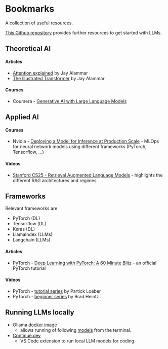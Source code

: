 # Bookmarks
A collection of useful resources.

[This Github repository](https://github.com/louisfb01/start-llms?tab=readme-ov-file) provides further resources to get started with LLMs.

## Theoretical AI
#### Articles
- [Attention explained](https://jalammar.github.io/visualizing-neural-machine-translation-mechanics-of-seq2seq-models-with-attention/) by Jay Alammar
- [The Illustrated Transformer](https://jalammar.github.io/illustrated-transformer/) by Jay Alammar
#### Courses
- Coursera - [Generative AI with Large Language Models](https://www.coursera.org/learn/generative-ai-with-llms)


## Applied AI
#### Courses
- Nvidia - [Deploying a Model for Inference at Production Scale](https://learn.nvidia.com/courses/course-detail?course_id=course-v1:DLI+S-FX-03+V1) - MLOps for neural network models using different frameworks (PyTorch, Tensorflow, ...)
#### Videos
- [Stanford CS25 - Retrieval Augmented Language Models](https://www.youtube.com/watch?v=mE7IDf2SmJg) - highlights the different RAG architectures and regimes

## Frameworks
Relevant frameworks are
- PyTorch (DL)
- Tensorflow (DL)
- Keras (DL)
- LlamaIndex (LLMs)
- Langchain (LLMs)

#### Articles
- PyTorch - [Deep Learning with PyTorch: A 60 Minute Blitz](https://pytorch.org/tutorials/beginner/deep_learning_60min_blitz.html?highlight=minute%20blitz) - an official PyTorch tutorial
#### Videos
- PyTorch - [tutorial series](https://youtube.com/playlist?list=PLqnslRFeH2UrcDBWF5mfPGpqQDSta6VK4&si=v9TQt8-wNaTuCdHl) by Partick Loeber
- PyTorch - [beginner series](https://youtube.com/playlist?list=PL_lsbAsL_o2CTlGHgMxNrKhzP97BaG9ZN&si=udl48pZgEXcrvsMA) by Brad Heintz

## Running LLMs locally
- Ollama [docker image](https://hub.docker.com/r/ollama/ollama)
    - allows running of following [models](https://ollama.com/library) from the terminal.
- [Continue.dev](https://docs.continue.dev/setup/configuration#local-and-offline-configuration)
    - VS Code extension to run local LLM models for coding.